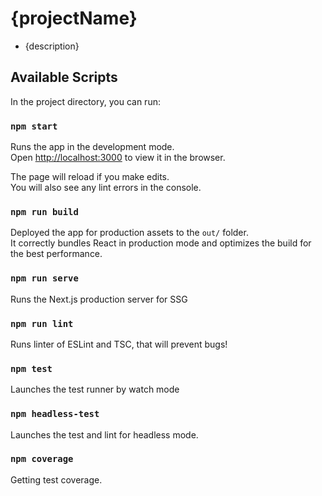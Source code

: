 # {projectName}

- {description}

## Available Scripts

In the project directory, you can run:

### `npm start`

Runs the app in the development mode.\
Open [http://localhost:3000](http://localhost:3000) to view it in the browser.

The page will reload if you make edits.\
You will also see any lint errors in the console.

### `npm run build`

Deployed the app for production assets to the `out/` folder.\
It correctly bundles React in production mode and optimizes the build for the best performance.

### `npm run serve`

Runs the Next.js production server for SSG

### `npm run lint`

Runs linter of ESLint and TSC, that will prevent bugs!

### `npm test`

Launches the test runner by watch mode

### `npm headless-test`

Launches the test and lint for headless mode.

### `npm coverage`

Getting test coverage.
